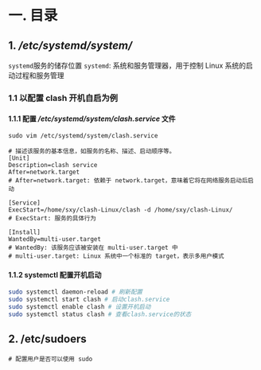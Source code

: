 # 一. 目录

## 1. */etc/systemd/system/*

`systemd`服务的储存位置
`systemd`: 系统和服务管理器，用于控制 Linux 系统的启动过程和服务管理

### 1.1 以配置 clash 开机自启为例

#### 1.1.1 配置 */etc/systemd/system/clash.service* 文件

```shell
sudo vim /etc/systemd/system/clash.service
```

```properties
# 描述该服务的基本信息，如服务的名称、描述、启动顺序等。
[Unit]
Description=clash service
After=network.target
# After=network.target: 依赖于 network.target，意味着它将在网络服务启动后启动

[Service]
ExecStart=/home/sxy/clash-Linux/clash -d /home/sxy/clash-Linux/  
# ExecStart: 服务的具体行为

[Install]
WantedBy=multi-user.target 
# WantedBy: 该服务应该被安装在 multi-user.target 中
# multi-user.target: Linux 系统中一个标准的 target，表示多用户模式
```

####  1.1.2 systemctl 配置开机启动

```sh
sudo systemctl daemon-reload # 刷新配置
sudo systemctl start clash # 启动clash.service
sudo systemctl enable clash # 设置开机启动
sudo systemctl status clash # 查看clash.service的状态
```

## 2. /etc/sudoers

```shell
# 配置用户是否可以使用 sudo
```

# 